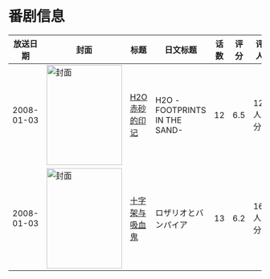 # 番剧信息

|放送日期|封面|标题|日文标题|话数|评分|评分人数|
|---|---|---|---|---|---|---|
|2008-01-03|<img src="//lain.bgm.tv/pic/cover/c/b6/ed/810_oBpOO.jpg" alt="封面" style="width:150px;height:200px;object-fit:cover;">|[H2O 赤砂的印记](https://bangumi.tv/subject/810)|H2O -FOOTPRINTS IN THE SAND-|12|6.5|1267人评分|
|2008-01-03|<img src="//lain.bgm.tv/pic/cover/c/0b/f7/2474_dsDsz.jpg" alt="封面" style="width:150px;height:200px;object-fit:cover;">|[十字架与吸血鬼](https://bangumi.tv/subject/2474)|ロザリオとバンパイア|13|6.2|1637人评分|
